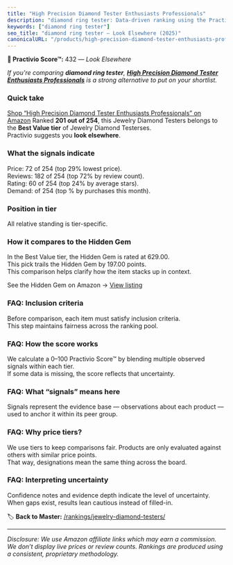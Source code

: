 ```yaml
---
title: "High Precision Diamond Tester Enthusiasts Professionals"
description: "diamond ring tester: Data-driven ranking using the Practivio Score™. Positioned by quality, value, demand, findability, momentum."
keywords: ["diamond ring tester"]
seo_title: "diamond ring tester — Look Elsewhere (2025)"
canonicalURL: "/products/high-precision-diamond-tester-enthusiasts-professionals-B0DMDY3QNH/"
---
```


**🚫 Practivio Score™:** 432 — _Look Elsewhere_


*If you're comparing **diamond ring tester**, **[High Precision Diamond Tester Enthusiasts Professionals](https://www.amazon.com/dp/B0DMDY3QNH?tag=practivio-20)** is a strong alternative to put on your shortlist.*
### Quick take
[Shop “High Precision Diamond Tester Enthusiasts Professionals” on Amazon](https://www.amazon.com/dp/B0DMDY3QNH?tag=practivio-20)
Ranked **201 out of 254**, this Jewelry Diamond Testers belongs to the **Best Value tier** of Jewelry Diamond Testerses.  
Practivio suggests you **look elsewhere**.

### What the signals indicate
Price: 72 of 254 (top 29% lowest price).  
Reviews: 182 of 254 (top 72% by review count).  
Rating: 60 of 254 (top 24% by average stars).  
Demand:  of 254 (top % by purchases this month).

### Position in tier
All relative standing is tier-specific.

### How it compares to the Hidden Gem
In the Best Value tier, the Hidden Gem is rated at 629.00.  
This pick trails the Hidden Gem by 197.00 points.  
This comparison helps clarify how the item stacks up in context.  

See the Hidden Gem on Amazon → [View listing](https://www.amazon.com/dp/B0CPHMR3P8?tag=practivio-20)

### FAQ: Inclusion criteria
Before comparison, each item must satisfy inclusion criteria.  
This step maintains fairness across the ranking pool.

### FAQ: How the score works
We calculate a 0–100 Practivio Score™ by blending multiple observed signals within each tier.  
If some data is missing, the score reflects that uncertainty.

### FAQ: What “signals” means here
Signals represent the evidence base — observations about each product — used to anchor it within its peer group.

### FAQ: Why price tiers?
We use tiers to keep comparisons fair. Products are only evaluated against others with similar price points.  
That way, designations mean the same thing across the board.

### FAQ: Interpreting uncertainty
Confidence notes and evidence depth indicate the level of uncertainty.  
When gaps exist, results lean cautious instead of filled-in.


🏷️ **Back to Master:** [/rankings/jewelry-diamond-testers/](/rankings/jewelry-diamond-testers/)

---
_Disclosure: We use Amazon affiliate links which may earn a commission. We don’t display live prices or review counts. Rankings are produced using a consistent, proprietary methodology._
